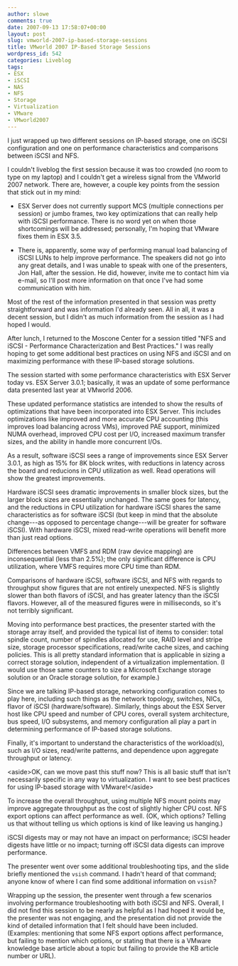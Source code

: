 ```yaml
---
author: slowe
comments: true
date: 2007-09-13 17:58:07+00:00
layout: post
slug: vmworld-2007-ip-based-storage-sessions
title: VMworld 2007 IP-Based Storage Sessions
wordpress_id: 542
categories: Liveblog
tags:
- ESX
- iSCSI
- NAS
- NFS
- Storage
- Virtualization
- VMware
- VMworld2007
---
```


I just wrapped up two different sessions on IP-based storage, one on iSCSI configuration and one on performance characteristics and comparisons between iSCSI and NFS.

I couldn't liveblog the first session because it was too crowded (no room to type on my laptop) and I couldn't get a wireless signal from the VMworld 2007 network. There are, however, a couple key points from the session that stick out in my mind:

* ESX Server does not currently support MCS (multiple connections per session) or jumbo frames, two key optimizations that can really help with iSCSI performance. There is no word yet on when those shortcomings will be addressed; personally, I'm hoping that VMware fixes them in ESX 3.5.

* There is, apparently, some way of performing manual load balancing of iSCSI LUNs to help improve performance. The speakers did not go into any great details, and I was unable to speak with one of the presenters, Jon Hall, after the session. He did, however, invite me to contact him via e-mail, so I'll post more information on that once I've had some communication with him.

Most of the rest of the information presented in that session was pretty straightforward and was information I'd already seen. All in all, it was a decent session, but I didn't as much information from the session as I had hoped I would.

After lunch, I returned to the Moscone Center for a session titled "NFS and iSCSI - Performance Characterization and Best Practices." I was really hoping to get some additional best practices on using NFS and iSCSI and on maximizing performance with these IP-based storage solutions.

The session started with some performance characteristics with ESX Server today vs. ESX Server 3.0.1; basically, it was an update of some performance data presented last year at VMworld 2006.

These updated performance statistics are intended to show the results of optimizations that have been incorporated into ESX Server. This includes optimizations like improved and more accurate CPU accounting (this improves load balancing across VMs), improved PAE support, minimized NUMA overhead, improved CPU cost per I/O, increased maximum transfer sizes, and the ability in handle more concurrent I/Os.

As a result, software iSCSI sees a range of improvements since ESX Server 3.0.1, as high as 15% for 8K block writes, with reductions in latency across the board and reducions in CPU utilization as well. Read operations will show the greatest improvements.

Hardware iSCSI sees dramatic improvements in smaller block sizes, but the larger block sizes are essentially unchanged. The same goes for latency, and the reductions in CPU utilization for hardware iSCSI shares the same characteristics as for software iSCSI (but keep in mind that the absolute change---as opposed to percentage change---will be greater for software iSCSI). With hardware iSCSI, mixed read-write operations will benefit more than just read options.

Differences between VMFS and RDM (raw device mapping) are inconsequential (less than 2.5%); the only significant difference is CPU utilization, where VMFS requires more CPU time than RDM.

Comparisons of hardware iSCSI, software iSCSI, and NFS with regards to throughput show figures that are not entirely unexpected. NFS is slightly slower than both flavors of iSCSI, and has greater latency than the iSCSI flavors. However, all of the measured figures were in milliseconds, so it's not terribly significant.

Moving into performance best practices, the presenter started with the storage array itself, and provided the typical list of items to consider: total spindle count, number of spindles allocated for use, RAID level and stripe size, storage processor specifications, read/write cache sizes, and caching policies. This is all pretty standard information that is applicable in sizing a correct storage solution, independent of a virtualization implementation. (I would use those same counters to size a Microsoft Exchange storage solution or an Oracle storage solution, for example.)

Since we are talking IP-based storage, networking configuration comes to play here, including such things as the network topology, switches, NICs, flavor of iSCSI (hardware/software). Similarly, things about the ESX Server host like CPU speed and number of CPU cores, overall system architecture, bus speed, I/O subsystems, and memory configuration all play a part in determining performance of IP-based storage solutions.

Finally, it's important to understand the characteristics of the workload(s), such as I/O sizes, read/write patterns, and dependence upon aggregate throughput or latency.

&lt;aside&gt;OK, can we move past this stuff now? This is all basic stuff that isn't necessarily specific in any way to virtualization. I want to see best practices for using IP-based storage with VMware!&lt;/aside&gt;

To increase the overall throughput, using multiple NFS mount points may improve aggregate throughput as the cost of slightly higher CPU cost. NFS export options can affect performance as well. (OK, which options? Telling us that without telling us which options is kind of like leaving us hanging.)

iSCSI digests may or may not have an impact on performance; iSCSI header digests have little or no impact; turning off iSCSI data digests can improve performance.

The presenter went over some additional troubleshooting tips, and the slide briefly mentioned the `vsish` command. I hadn't heard of that command; anyone know of where I can find some additional information on `vsish`?

Wrapping up the session, the presenter went through a few scenarios involving performance troubleshooting with both iSCSI and NFS. Overall, I did not find this session to be nearly as helpful as I had hoped it would be, the presenter was not engaging, and the presentation did not provide the kind of detailed information that I felt should have been included. (Examples: mentioning that some NFS export options affect performance, but failing to mention which options, or stating that there is a VMware knowledge base article about a topic but failing to provide the KB article number or URL).
